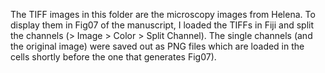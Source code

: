 The TIFF images in this folder are the microscopy images from Helena.
To display them in Fig07 of the manuscript, I loaded the TIFFs in Fiji and split the channels (> Image > Color > Split Channel).
The single channels (and the original image) were saved out as PNG files which are loaded in the cells shortly before the one that generates Fig07).
